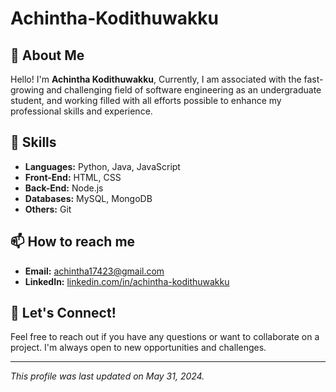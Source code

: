 # Achintha-Kodithuwakku

## 👋 About Me
Hello! I'm **Achintha Kodithuwakku**, Currently, I am associated with the fast-growing and challenging field of software engineering as an undergraduate student, and working filled with all efforts possible to enhance my professional skills and experience.

## 🚀 Skills
- **Languages:** Python, Java, JavaScript
- **Front-End:** HTML, CSS
- **Back-End:** Node.js
- **Databases:** MySQL, MongoDB
- **Others:** Git

## 📫 How to reach me
- **Email:** [achintha17423@gmail.com](mailto:achintha17423@gmail.com)
- **LinkedIn:** [linkedin.com/in/achintha-kodithuwakku](https://www.linkedin.com/in/achintha-kodithuwakku-3602a7204/)

## 💬 Let's Connect!
Feel free to reach out if you have any questions or want to collaborate on a project. I'm always open to new opportunities and challenges.

---

*This profile was last updated on May 31, 2024.*

